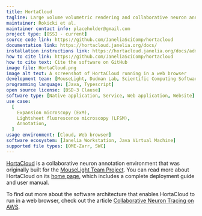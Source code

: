 ```yaml
---
title: HortaCloud
tagline: Large volume volumetric rendering and collaborative neuron annotation in the cloud
maintainer: Rokicki et al.
maintainer contact info: placeholder@gmail.com
project type: [OSSI - current]
source code link: https://github.com/JaneliaSciComp/hortacloud
documentation link: https://hortacloud.janelia.org/docs/
installation instructions link: https://hortacloud.janelia.org/docs/administration/aws/
how to cite link: https://github.com/JaneliaSciComp/hortacloud
how to cite text: Cite the software on GitHub
image file: HortaCloud.png
image alt text: A screenshot of HortaCloud running in a web browser
development team: [MouseLight, Dudman Lab, Scientific Computing Software]
programming language: [Java, Typescript]
open source license: [BSD-3 Clause]
software type: [Native application, Service, Web application, Website]
use case:
  [
    Expansion microscopy (ExM),
    Lightsheet fluorescence microscopy (LFSM),
    Annotation,
  ]
usage environment: [Cloud, Web browser]
software ecosystem: [Janelia Workstation, Java Virtual Machine]
supported file types: [OME-Zarr, SWC]
---
```


[HortaCloud](https://hortacloud.janelia.org) is a collaborative neuron annotation environment that was originally built for the [MouseLight Team Project](https://www.janelia.org/project-team/mouselight). You can read more about HortaCloud on its [home page](https://hortacloud.janelia.org), which includes a complete deployment guide and user manual.

To find out more about the software architecture that enables HortaCloud to run in a web browser, check out the article [Collaborative Neuron Tracing on AWS](https://aws.amazon.com/blogs/desktop-and-application-streaming/collaborative-neuron-tracing-on-aws/).
